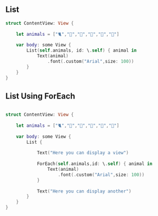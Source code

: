 
<style>
    #header {
    display:none; 
  }
    
section #title .credits.right {
    display:none; 
}

section #title .credits.left {
    display:none; 
}
    
  </style>

## List

```swift
struct ContentView: View {
    
    let animals = ["🐈","🦒","🐀","🐆","🦏","🐪"]
    
    var body: some View {
        List(self.animals, id: \.self) { animal in
            Text(animal)
                .font(.custom("Arial",size: 100))
        }
    }
}
```

## List Using ForEach 

```swift

struct ContentView: View {
    
    let animals = ["🐈","🦒","🐀","🐆","🦏","🐪"]
    
    var body: some View {
        List {
            
            Text("Here you can display a view")
            
            ForEach(self.animals,id: \.self) { animal in
                Text(animal)
                    .font(.custom("Arial",size: 100))
            }
            
            Text("Here you can display another")
        }
    }
}

```
